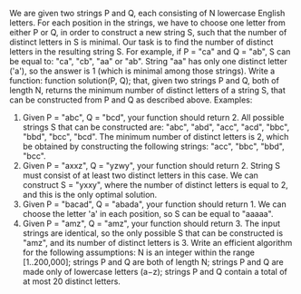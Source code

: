 We are given two strings P and Q, each consisting of N lowercase English letters. For each position in the strings, we have to choose one letter from either P or Q, in order to construct a new string S, such that the number of distinct letters in S is minimal. Our task is to find the number of distinct letters in the resulting string S.
For example, if P = "ca" and Q = "ab", S can be equal to: "ca", "cb", "aa" or "ab". String "aa" has only one distinct letter ('a'), so the answer is 1 (which is minimal among those strings).
Write a function:
function solution(P, Q);
that, given two strings P and Q, both of length N, returns the minimum number of distinct letters of a string S, that can be constructed from P and Q as described above.
Examples:
1. Given P = "abc", Q = "bcd", your function should return 2. All possible strings S that can be constructed are: "abc", "abd", "acc", "acd", "bbc", "bbd", "bcc", "bcd". The minimum number of distinct letters is 2, which be obtained by constructing the following strings: "acc", "bbc", "bbd", "bcc".
2. Given P = "axxz", Q = "yzwy", your function should return 2. String S must consist of at least two distinct letters in this case. We can construct S = "yxxy", where the number of distinct letters is equal to 2, and this is the only optimal solution.
3. Given P = "bacad", Q = "abada", your function should return 1. We can choose the letter 'a' in each position, so S can be equal to "aaaaa".
4. Given P = "amz", Q = "amz", your function should return 3. The input strings are identical, so the only possible S that can be constructed is "amz", and its number of distinct letters is 3.
Write an efficient algorithm for the following assumptions:
N is an integer within the range [1..200,000];
strings P and Q are both of length N;
strings P and Q are made only of lowercase letters (a−z);
strings P and Q contain a total of at most 20 distinct letters.